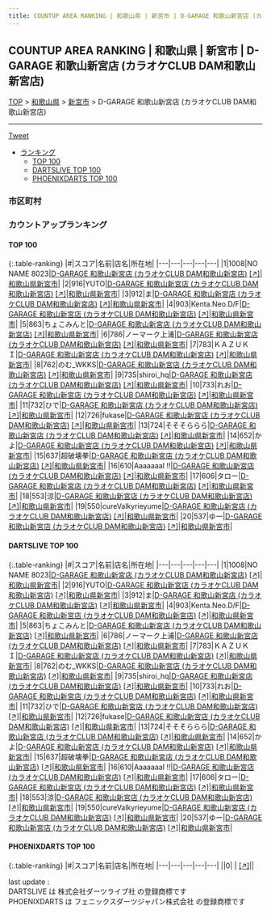```yaml
---
title: COUNTUP AREA RANKING | 和歌山県 | 新宮市 | D-GARAGE 和歌山新宮店 (カラオケCLUB DAM和歌山新宮店)
---
```

## COUNTUP AREA RANKING | 和歌山県 | 新宮市 | D-GARAGE 和歌山新宮店 (カラオケCLUB DAM和歌山新宮店)

[TOP](/darts/rank/) > [和歌山県](/darts/rank/和歌山県/) > [新宮市](/darts/rank/和歌山県/新宮市/) > D-GARAGE 和歌山新宮店 (カラオケCLUB DAM和歌山新宮店)

___

<a href="https://twitter.com/share?ref_src=twsrc%5Etfw" data-text="COUNTUP AREA RANKING | 和歌山県新宮市D-GARAGE 和歌山新宮店 (カラオケCLUB DAM和歌山新宮店)" class="twitter-share-button" data-hashtags="DARTSLIVE,PHOENIXDARTS,darts,ダーツ" data-show-count="false">Tweet</a>

* [ランキング](#カウントアップランキング)
    * [TOP 100](#top-100)
    * [DARTSLIVE TOP 100](#dartslive-top-100)
    * [PHOENIXDARTS TOP 100](#phoenixdarts-top-100)

### 市区町村

<ul>

</ul>

### カウントアップランキング

#### TOP 100



{:.table-ranking}
|#|スコア|名前|店名|所在地|
|---|---|---|---|---|
|1|1008|<span class="rank-name-dl">NO NAME 8023</span>|<a href="/darts/rank/shops/d6084cd24db84cd428032249b44395af.html">D-GARAGE 和歌山新宮店 (カラオケCLUB DAM和歌山新宮店)</a> <a href="https://search.dartslive.com/jp/shop/d6084cd24db84cd428032249b44395af">[↗]</a>|<a href="/darts/rank/和歌山県/新宮市">和歌山県新宮市</a>|
|2|916|<span class="rank-name-dl">YUTO</span>|<a href="/darts/rank/shops/d6084cd24db84cd428032249b44395af.html">D-GARAGE 和歌山新宮店 (カラオケCLUB DAM和歌山新宮店)</a> <a href="https://search.dartslive.com/jp/shop/d6084cd24db84cd428032249b44395af">[↗]</a>|<a href="/darts/rank/和歌山県/新宮市">和歌山県新宮市</a>|
|3|912|<span class="rank-name-dl">ま</span>|<a href="/darts/rank/shops/d6084cd24db84cd428032249b44395af.html">D-GARAGE 和歌山新宮店 (カラオケCLUB DAM和歌山新宮店)</a> <a href="https://search.dartslive.com/jp/shop/d6084cd24db84cd428032249b44395af">[↗]</a>|<a href="/darts/rank/和歌山県/新宮市">和歌山県新宮市</a>|
|4|903|<span class="rank-name-dl">Kenta.Neo.D/F</span>|<a href="/darts/rank/shops/d6084cd24db84cd428032249b44395af.html">D-GARAGE 和歌山新宮店 (カラオケCLUB DAM和歌山新宮店)</a> <a href="https://search.dartslive.com/jp/shop/d6084cd24db84cd428032249b44395af">[↗]</a>|<a href="/darts/rank/和歌山県/新宮市">和歌山県新宮市</a>|
|5|863|<span class="rank-name-dl">ちょこみんと</span>|<a href="/darts/rank/shops/d6084cd24db84cd428032249b44395af.html">D-GARAGE 和歌山新宮店 (カラオケCLUB DAM和歌山新宮店)</a> <a href="https://search.dartslive.com/jp/shop/d6084cd24db84cd428032249b44395af">[↗]</a>|<a href="/darts/rank/和歌山県/新宮市">和歌山県新宮市</a>|
|6|786|<span class="rank-name-dl">ノーマーク上浦</span>|<a href="/darts/rank/shops/d6084cd24db84cd428032249b44395af.html">D-GARAGE 和歌山新宮店 (カラオケCLUB DAM和歌山新宮店)</a> <a href="https://search.dartslive.com/jp/shop/d6084cd24db84cd428032249b44395af">[↗]</a>|<a href="/darts/rank/和歌山県/新宮市">和歌山県新宮市</a>|
|7|783|<span class="rank-name-dl">ＫＡＺＵＫＩ</span>|<a href="/darts/rank/shops/d6084cd24db84cd428032249b44395af.html">D-GARAGE 和歌山新宮店 (カラオケCLUB DAM和歌山新宮店)</a> <a href="https://search.dartslive.com/jp/shop/d6084cd24db84cd428032249b44395af">[↗]</a>|<a href="/darts/rank/和歌山県/新宮市">和歌山県新宮市</a>|
|8|762|<span class="rank-name-dl">のむ_WKKS</span>|<a href="/darts/rank/shops/d6084cd24db84cd428032249b44395af.html">D-GARAGE 和歌山新宮店 (カラオケCLUB DAM和歌山新宮店)</a> <a href="https://search.dartslive.com/jp/shop/d6084cd24db84cd428032249b44395af">[↗]</a>|<a href="/darts/rank/和歌山県/新宮市">和歌山県新宮市</a>|
|9|735|<span class="rank-name-dl">shiroi_hq</span>|<a href="/darts/rank/shops/d6084cd24db84cd428032249b44395af.html">D-GARAGE 和歌山新宮店 (カラオケCLUB DAM和歌山新宮店)</a> <a href="https://search.dartslive.com/jp/shop/d6084cd24db84cd428032249b44395af">[↗]</a>|<a href="/darts/rank/和歌山県/新宮市">和歌山県新宮市</a>|
|10|733|<span class="rank-name-dl">れお</span>|<a href="/darts/rank/shops/d6084cd24db84cd428032249b44395af.html">D-GARAGE 和歌山新宮店 (カラオケCLUB DAM和歌山新宮店)</a> <a href="https://search.dartslive.com/jp/shop/d6084cd24db84cd428032249b44395af">[↗]</a>|<a href="/darts/rank/和歌山県/新宮市">和歌山県新宮市</a>|
|11|732|<span class="rank-name-dl">ひで</span>|<a href="/darts/rank/shops/d6084cd24db84cd428032249b44395af.html">D-GARAGE 和歌山新宮店 (カラオケCLUB DAM和歌山新宮店)</a> <a href="https://search.dartslive.com/jp/shop/d6084cd24db84cd428032249b44395af">[↗]</a>|<a href="/darts/rank/和歌山県/新宮市">和歌山県新宮市</a>|
|12|726|<span class="rank-name-dl">fukase</span>|<a href="/darts/rank/shops/d6084cd24db84cd428032249b44395af.html">D-GARAGE 和歌山新宮店 (カラオケCLUB DAM和歌山新宮店)</a> <a href="https://search.dartslive.com/jp/shop/d6084cd24db84cd428032249b44395af">[↗]</a>|<a href="/darts/rank/和歌山県/新宮市">和歌山県新宮市</a>|
|13|724|<span class="rank-name-dl">そそそららら</span>|<a href="/darts/rank/shops/d6084cd24db84cd428032249b44395af.html">D-GARAGE 和歌山新宮店 (カラオケCLUB DAM和歌山新宮店)</a> <a href="https://search.dartslive.com/jp/shop/d6084cd24db84cd428032249b44395af">[↗]</a>|<a href="/darts/rank/和歌山県/新宮市">和歌山県新宮市</a>|
|14|652|<span class="rank-name-dl">かよ</span>|<a href="/darts/rank/shops/d6084cd24db84cd428032249b44395af.html">D-GARAGE 和歌山新宮店 (カラオケCLUB DAM和歌山新宮店)</a> <a href="https://search.dartslive.com/jp/shop/d6084cd24db84cd428032249b44395af">[↗]</a>|<a href="/darts/rank/和歌山県/新宮市">和歌山県新宮市</a>|
|15|637|<span class="rank-name-dl">超破壊拳</span>|<a href="/darts/rank/shops/d6084cd24db84cd428032249b44395af.html">D-GARAGE 和歌山新宮店 (カラオケCLUB DAM和歌山新宮店)</a> <a href="https://search.dartslive.com/jp/shop/d6084cd24db84cd428032249b44395af">[↗]</a>|<a href="/darts/rank/和歌山県/新宮市">和歌山県新宮市</a>|
|16|610|<span class="rank-name-dl">AaaaaaaI !!</span>|<a href="/darts/rank/shops/d6084cd24db84cd428032249b44395af.html">D-GARAGE 和歌山新宮店 (カラオケCLUB DAM和歌山新宮店)</a> <a href="https://search.dartslive.com/jp/shop/d6084cd24db84cd428032249b44395af">[↗]</a>|<a href="/darts/rank/和歌山県/新宮市">和歌山県新宮市</a>|
|17|606|<span class="rank-name-dl">タロー</span>|<a href="/darts/rank/shops/d6084cd24db84cd428032249b44395af.html">D-GARAGE 和歌山新宮店 (カラオケCLUB DAM和歌山新宮店)</a> <a href="https://search.dartslive.com/jp/shop/d6084cd24db84cd428032249b44395af">[↗]</a>|<a href="/darts/rank/和歌山県/新宮市">和歌山県新宮市</a>|
|18|553|<span class="rank-name-dl">涼</span>|<a href="/darts/rank/shops/d6084cd24db84cd428032249b44395af.html">D-GARAGE 和歌山新宮店 (カラオケCLUB DAM和歌山新宮店)</a> <a href="https://search.dartslive.com/jp/shop/d6084cd24db84cd428032249b44395af">[↗]</a>|<a href="/darts/rank/和歌山県/新宮市">和歌山県新宮市</a>|
|19|550|<span class="rank-name-dl">cureValkyrieyume</span>|<a href="/darts/rank/shops/d6084cd24db84cd428032249b44395af.html">D-GARAGE 和歌山新宮店 (カラオケCLUB DAM和歌山新宮店)</a> <a href="https://search.dartslive.com/jp/shop/d6084cd24db84cd428032249b44395af">[↗]</a>|<a href="/darts/rank/和歌山県/新宮市">和歌山県新宮市</a>|
|20|537|<span class="rank-name-dl">ゆー</span>|<a href="/darts/rank/shops/d6084cd24db84cd428032249b44395af.html">D-GARAGE 和歌山新宮店 (カラオケCLUB DAM和歌山新宮店)</a> <a href="https://search.dartslive.com/jp/shop/d6084cd24db84cd428032249b44395af">[↗]</a>|<a href="/darts/rank/和歌山県/新宮市">和歌山県新宮市</a>|


#### DARTSLIVE TOP 100



{:.table-ranking}
|#|スコア|名前|店名|所在地|
|---|---|---|---|---|
|1|1008|<span class="rank-name-dl">NO NAME 8023</span>|<a href="/darts/rank/shops/d6084cd24db84cd428032249b44395af.html">D-GARAGE 和歌山新宮店 (カラオケCLUB DAM和歌山新宮店)</a> <a href="https://search.dartslive.com/jp/shop/d6084cd24db84cd428032249b44395af">[↗]</a>|<a href="/darts/rank/和歌山県/新宮市">和歌山県新宮市</a>|
|2|916|<span class="rank-name-dl">YUTO</span>|<a href="/darts/rank/shops/d6084cd24db84cd428032249b44395af.html">D-GARAGE 和歌山新宮店 (カラオケCLUB DAM和歌山新宮店)</a> <a href="https://search.dartslive.com/jp/shop/d6084cd24db84cd428032249b44395af">[↗]</a>|<a href="/darts/rank/和歌山県/新宮市">和歌山県新宮市</a>|
|3|912|<span class="rank-name-dl">ま</span>|<a href="/darts/rank/shops/d6084cd24db84cd428032249b44395af.html">D-GARAGE 和歌山新宮店 (カラオケCLUB DAM和歌山新宮店)</a> <a href="https://search.dartslive.com/jp/shop/d6084cd24db84cd428032249b44395af">[↗]</a>|<a href="/darts/rank/和歌山県/新宮市">和歌山県新宮市</a>|
|4|903|<span class="rank-name-dl">Kenta.Neo.D/F</span>|<a href="/darts/rank/shops/d6084cd24db84cd428032249b44395af.html">D-GARAGE 和歌山新宮店 (カラオケCLUB DAM和歌山新宮店)</a> <a href="https://search.dartslive.com/jp/shop/d6084cd24db84cd428032249b44395af">[↗]</a>|<a href="/darts/rank/和歌山県/新宮市">和歌山県新宮市</a>|
|5|863|<span class="rank-name-dl">ちょこみんと</span>|<a href="/darts/rank/shops/d6084cd24db84cd428032249b44395af.html">D-GARAGE 和歌山新宮店 (カラオケCLUB DAM和歌山新宮店)</a> <a href="https://search.dartslive.com/jp/shop/d6084cd24db84cd428032249b44395af">[↗]</a>|<a href="/darts/rank/和歌山県/新宮市">和歌山県新宮市</a>|
|6|786|<span class="rank-name-dl">ノーマーク上浦</span>|<a href="/darts/rank/shops/d6084cd24db84cd428032249b44395af.html">D-GARAGE 和歌山新宮店 (カラオケCLUB DAM和歌山新宮店)</a> <a href="https://search.dartslive.com/jp/shop/d6084cd24db84cd428032249b44395af">[↗]</a>|<a href="/darts/rank/和歌山県/新宮市">和歌山県新宮市</a>|
|7|783|<span class="rank-name-dl">ＫＡＺＵＫＩ</span>|<a href="/darts/rank/shops/d6084cd24db84cd428032249b44395af.html">D-GARAGE 和歌山新宮店 (カラオケCLUB DAM和歌山新宮店)</a> <a href="https://search.dartslive.com/jp/shop/d6084cd24db84cd428032249b44395af">[↗]</a>|<a href="/darts/rank/和歌山県/新宮市">和歌山県新宮市</a>|
|8|762|<span class="rank-name-dl">のむ_WKKS</span>|<a href="/darts/rank/shops/d6084cd24db84cd428032249b44395af.html">D-GARAGE 和歌山新宮店 (カラオケCLUB DAM和歌山新宮店)</a> <a href="https://search.dartslive.com/jp/shop/d6084cd24db84cd428032249b44395af">[↗]</a>|<a href="/darts/rank/和歌山県/新宮市">和歌山県新宮市</a>|
|9|735|<span class="rank-name-dl">shiroi_hq</span>|<a href="/darts/rank/shops/d6084cd24db84cd428032249b44395af.html">D-GARAGE 和歌山新宮店 (カラオケCLUB DAM和歌山新宮店)</a> <a href="https://search.dartslive.com/jp/shop/d6084cd24db84cd428032249b44395af">[↗]</a>|<a href="/darts/rank/和歌山県/新宮市">和歌山県新宮市</a>|
|10|733|<span class="rank-name-dl">れお</span>|<a href="/darts/rank/shops/d6084cd24db84cd428032249b44395af.html">D-GARAGE 和歌山新宮店 (カラオケCLUB DAM和歌山新宮店)</a> <a href="https://search.dartslive.com/jp/shop/d6084cd24db84cd428032249b44395af">[↗]</a>|<a href="/darts/rank/和歌山県/新宮市">和歌山県新宮市</a>|
|11|732|<span class="rank-name-dl">ひで</span>|<a href="/darts/rank/shops/d6084cd24db84cd428032249b44395af.html">D-GARAGE 和歌山新宮店 (カラオケCLUB DAM和歌山新宮店)</a> <a href="https://search.dartslive.com/jp/shop/d6084cd24db84cd428032249b44395af">[↗]</a>|<a href="/darts/rank/和歌山県/新宮市">和歌山県新宮市</a>|
|12|726|<span class="rank-name-dl">fukase</span>|<a href="/darts/rank/shops/d6084cd24db84cd428032249b44395af.html">D-GARAGE 和歌山新宮店 (カラオケCLUB DAM和歌山新宮店)</a> <a href="https://search.dartslive.com/jp/shop/d6084cd24db84cd428032249b44395af">[↗]</a>|<a href="/darts/rank/和歌山県/新宮市">和歌山県新宮市</a>|
|13|724|<span class="rank-name-dl">そそそららら</span>|<a href="/darts/rank/shops/d6084cd24db84cd428032249b44395af.html">D-GARAGE 和歌山新宮店 (カラオケCLUB DAM和歌山新宮店)</a> <a href="https://search.dartslive.com/jp/shop/d6084cd24db84cd428032249b44395af">[↗]</a>|<a href="/darts/rank/和歌山県/新宮市">和歌山県新宮市</a>|
|14|652|<span class="rank-name-dl">かよ</span>|<a href="/darts/rank/shops/d6084cd24db84cd428032249b44395af.html">D-GARAGE 和歌山新宮店 (カラオケCLUB DAM和歌山新宮店)</a> <a href="https://search.dartslive.com/jp/shop/d6084cd24db84cd428032249b44395af">[↗]</a>|<a href="/darts/rank/和歌山県/新宮市">和歌山県新宮市</a>|
|15|637|<span class="rank-name-dl">超破壊拳</span>|<a href="/darts/rank/shops/d6084cd24db84cd428032249b44395af.html">D-GARAGE 和歌山新宮店 (カラオケCLUB DAM和歌山新宮店)</a> <a href="https://search.dartslive.com/jp/shop/d6084cd24db84cd428032249b44395af">[↗]</a>|<a href="/darts/rank/和歌山県/新宮市">和歌山県新宮市</a>|
|16|610|<span class="rank-name-dl">AaaaaaaI !!</span>|<a href="/darts/rank/shops/d6084cd24db84cd428032249b44395af.html">D-GARAGE 和歌山新宮店 (カラオケCLUB DAM和歌山新宮店)</a> <a href="https://search.dartslive.com/jp/shop/d6084cd24db84cd428032249b44395af">[↗]</a>|<a href="/darts/rank/和歌山県/新宮市">和歌山県新宮市</a>|
|17|606|<span class="rank-name-dl">タロー</span>|<a href="/darts/rank/shops/d6084cd24db84cd428032249b44395af.html">D-GARAGE 和歌山新宮店 (カラオケCLUB DAM和歌山新宮店)</a> <a href="https://search.dartslive.com/jp/shop/d6084cd24db84cd428032249b44395af">[↗]</a>|<a href="/darts/rank/和歌山県/新宮市">和歌山県新宮市</a>|
|18|553|<span class="rank-name-dl">涼</span>|<a href="/darts/rank/shops/d6084cd24db84cd428032249b44395af.html">D-GARAGE 和歌山新宮店 (カラオケCLUB DAM和歌山新宮店)</a> <a href="https://search.dartslive.com/jp/shop/d6084cd24db84cd428032249b44395af">[↗]</a>|<a href="/darts/rank/和歌山県/新宮市">和歌山県新宮市</a>|
|19|550|<span class="rank-name-dl">cureValkyrieyume</span>|<a href="/darts/rank/shops/d6084cd24db84cd428032249b44395af.html">D-GARAGE 和歌山新宮店 (カラオケCLUB DAM和歌山新宮店)</a> <a href="https://search.dartslive.com/jp/shop/d6084cd24db84cd428032249b44395af">[↗]</a>|<a href="/darts/rank/和歌山県/新宮市">和歌山県新宮市</a>|
|20|537|<span class="rank-name-dl">ゆー</span>|<a href="/darts/rank/shops/d6084cd24db84cd428032249b44395af.html">D-GARAGE 和歌山新宮店 (カラオケCLUB DAM和歌山新宮店)</a> <a href="https://search.dartslive.com/jp/shop/d6084cd24db84cd428032249b44395af">[↗]</a>|<a href="/darts/rank/和歌山県/新宮市">和歌山県新宮市</a>|


#### PHOENIXDARTS TOP 100



{:.table-ranking}
|#|スコア|名前|店名|所在地|
|---|---|---|---|---|
||0|<span class="rank-name-dl"> </span>|<a href="/darts/rank/shops/.html"></a> <a href="">[↗]</a>|<a href="/darts/rank//"></a>|


<div class="footer border-top border-gray-light mt-5 pt-3 text-right text-gray">
    last update : <span style="font-weight: italic" id="foot_last_modified"></span><br />
    DARTSLIVE は 株式会社ダーツライブ社 の登録商標です<br />
    PHOENIXDARTS は フェニックスダーツジャパン株式会社 の登録商標です<br />
</div>

<script src="https://cdnjs.cloudflare.com/ajax/libs/jquery.tablesorter/2.31.3/js/jquery.tablesorter.min.js" integrity="sha512-qzgd5cYSZcosqpzpn7zF2ZId8f/8CHmFKZ8j7mU4OUXTNRd5g+ZHBPsgKEwoqxCtdQvExE5LprwwPAgoicguNg==" crossorigin="anonymous" referrerpolicy="no-referrer"></script>
<link rel="stylesheet" href="https://cdnjs.cloudflare.com/ajax/libs/jquery.tablesorter/2.31.3/css/theme.default.min.css" integrity="sha512-wghhOJkjQX0Lh3NSWvNKeZ0ZpNn+SPVXX1Qyc9OCaogADktxrBiBdKGDoqVUOyhStvMBmJQ8ZdMHiR3wuEq8+w==" crossorigin="anonymous" referrerpolicy="no-referrer" />
<script>
$(function() {
    $(".table-ranking").tablesorter({sortList:[[0, 0]]});
    $("#foot_last_modified").text(formatDate(new Date(document.lastModified), 'yyyy-MM-dd HH:mm:ss'));
});
</script>

<script async src="https://platform.twitter.com/widgets.js" charset="utf-8"></script>